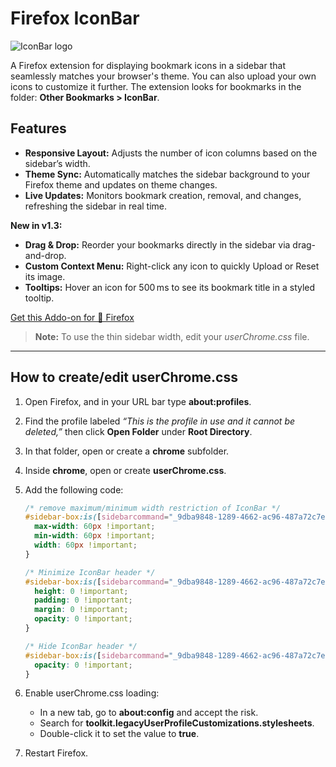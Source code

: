 # Firefox IconBar

![IconBar logo](https://addons.mozilla.org/user-media/addon_icons/2805/2805366-64.png?modified=07715e9d)

A Firefox extension for displaying bookmark icons in a sidebar that seamlessly matches your browser's theme. You can also upload your own icons to customize it further. The extension looks for bookmarks in the folder: **Other Bookmarks > IconBar**.

## Features

* **Responsive Layout:** Adjusts the number of icon columns based on the sidebar’s width.
* **Theme Sync:** Automatically matches the sidebar background to your Firefox theme and updates on theme changes.
* **Live Updates:** Monitors bookmark creation, removal, and changes, refreshing the sidebar in real time.

**New in v1.3:**

* **Drag & Drop:** Reorder your bookmarks directly in the sidebar via drag-and-drop.
* **Custom Context Menu:** Right-click any icon to quickly Upload or Reset its image.
* **Tooltips:** Hover an icon for 500 ms to see its bookmark title in a styled tooltip.

[Get this Addo-on for 🦊 Firefox](https://addons.mozilla.org/en-US/firefox/addon/iconbar/)

> **Note:** To use the thin sidebar width, edit your *userChrome.css* file.

---

## How to create/edit userChrome.css

1. Open Firefox, and in your URL bar type **about\:profiles**.

2. Find the profile labeled *“This is the profile in use and it cannot be deleted,”* then click **Open Folder** under **Root Directory**.

3. In that folder, open or create a **chrome** subfolder.

4. Inside **chrome**, open or create **userChrome.css**.

5. Add the following code:

   ```css
   /* remove maximum/minimum width restriction of IconBar */
   #sidebar-box:is([sidebarcommand="_9dba9848-1289-4662-ac96-487a72c7e9fe_-sidebar-action"]) {
     max-width: 60px !important;
     min-width: 60px !important;
     width: 60px !important;
   }

   /* Minimize IconBar header */
   #sidebar-box:is([sidebarcommand="_9dba9848-1289-4662-ac96-487a72c7e9fe_-sidebar-action"]) #sidebar-header {
     height: 0 !important;
     padding: 0 !important;
     margin: 0 !important;
     opacity: 0 !important;
   }

   /* Hide IconBar header */
   #sidebar-box:is([sidebarcommand="_9dba9848-1289-4662-ac96-487a72c7e9fe_-sidebar-action"]) #sidebar-header #sidebar-switcher-target {
     opacity: 0 !important;
   }
   ```

6. Enable userChrome.css loading:

   * In a new tab, go to **about\:config** and accept the risk.
   * Search for **toolkit.legacyUserProfileCustomizations.stylesheets**.
   * Double-click it to set the value to **true**.

7. Restart Firefox.
